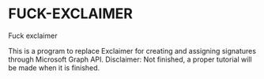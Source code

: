 # FUCK-EXCLAIMER
Fuck exclaimer


This is a program to replace Exclaimer for creating and assigning signatures through Microsoft Graph API.
Disclaimer: Not finished, a proper tutorial will be made when it is finished.
